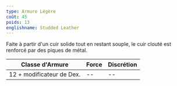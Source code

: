 ```yaml
---
type: Armure Légère
coût: 45
poids: 13
englishname: Studded Leather
---
```

Faite à partir d'un cuir solide tout en restant souple, le cuir clouté est renforcé par des piques de métal.

| Classe d'Armure           | Force | Discrétion |
| ------------------------- | ----- | ---------- |
| 12 + modificateur de Dex. | --    | --         |